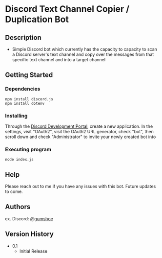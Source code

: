 # Discord Text Channel Copier / Duplication Bot

## Description

* Simple Discord bot which currently has the capacity to capacity to scan a Discord server's text channel and copy over the messages from that specific text channel and into a target channel

## Getting Started

### Dependencies
```
npm install discord.js
npm install dotenv
```

### Installing

Through the [Discord Development Portal](https://discord.com/developers/applications), create a new application. In the settings, visit "OAuth2", visit the OAuth2 URL generator, check "bot", then scroll down and check "Administrator" to invite your newly created bot into

### Executing program

```
node index.js
```

## Help

Please reach out to me if you have any issues with this bot. Future updates to come.

## Authors

ex. Discord: [@gumshoe](https://discord.com/users/173155815312588800)

## Version History

* 0.1
    * Initial Release